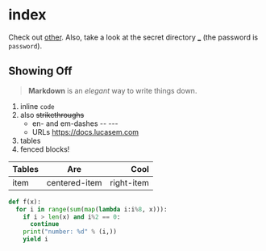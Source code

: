 # index

Check out [other](other). Also, take a look at the secret directory [_](_)
(the password is `password`).

## Showing Off

> **Markdown** is an _elegant_ way to write things down.

1. inline `code`
2. also ~~strikethroughs~~
   - en- and em-dashes -- ---
   - URLs https://docs.lucasem.com
3. tables
4. fenced blocks!

| Tables |      Are     |    Cool    |
| ------ |:------------:| ----------:|
|  item  | centered-item| right-item |

```python
def f(x):
  for i in range(sum(map(lambda i:i%8, x))):
    if i > len(x) and i%2 == 0:
      continue
    print("number: %d" % (i,))
    yield i
```

